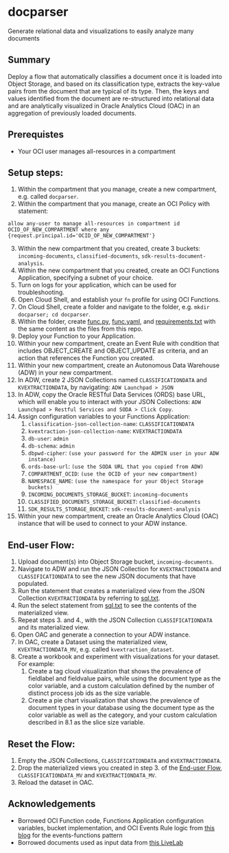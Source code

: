 # docparser
Generate relational data and visualizations to easily analyze many documents

## Summary
Deploy a flow that automatically classifies a document once it is loaded into Object Storage, and based on its classification type, extracts the key-value pairs from the document that are typical of its type. Then, the keys and values identified from the document are re-structured into relational data and are analytically visualized in Oracle Analytics Cloud (OAC) in an aggregation of previously loaded documents.

## Prerequistes
* Your OCI user manages all-resources in a compartment

## Setup steps:
1. Within the compartment that you manage, create a new compartment, e.g. called `docparser`.
2. Within the compartment that you manage, create an OCI Policy with statement:
  ```
  allow any-user to manage all-resources in compartment id OCID_OF_NEW_COMPARTMENT where any {request.principal.id='OCID_OF_NEW_COMPARTMENT'}
  ```
3. Within the new compartment that you created, create 3 buckets: `incoming-documents`, `classified-documents`, `sdk-results-document-analysis`.
4. Within the new compartment that you created, create an OCI Functions Application, specifying a subnet of your choice.
5. Turn on logs for your application, which can be used for troubleshooting.
6. Open Cloud Shell, and establish your `fn` profile for using OCI Functions.
7. On Cloud Shell, create a folder and navigate to the folder, e.g. `mkdir docparser; cd docparser`.
8. Within the folder, create [func.py](./OCI_Function/func.py), [func.yaml](./OCI_Function/func.yaml), and [requirements.txt](./OCI_Function/requirements.txt) with the same content as the files from this repo.
9. Deploy your Function to your Application.
10. Within your new compartment, create an Event Rule with condition that includes OBJECT_CREATE and OBJECT_UPDATE as criteria, and an action that references the Function you created.
11. Within your new compartment, create an Autonomous Data Warehouse (ADW) in your new compartment.
12. In ADW, create 2 JSON Collections named `CLASSIFICATIONDATA` and `KVEXTRACTIONDATA`, by navigating: `ADW Launchpad > JSON`
14. In ADW, copy the Oracle RESTful Data Services (ORDS) base URL, which will enable you to interact with your JSON Collections: `ADW Launchpad > Restful Services and SODA > Click Copy`.
15. Assign configuration variables to your Functions Application:
    1. `classification-json-collection-name`: `CLASSIFICATIONDATA`
    2. `kvextraction-json-collection-name`: `KVEXTRACTIONDATA`
    3. `db-user`: `admin`
    4. `db-schema`: `admin`
    5. `dbpwd-cipher`: `(use your password for the ADMIN user in your ADW instance)`
    6. `ords-base-url`: `(use the SODA URL that you copied from ADW)`
    7. `COMPARTMENT_OCID`: `(use the OCID of your new compartment)`
    8. `NAMESPACE_NAME`: `(use the namespace for your Object Storage buckets)`
    9. `INCOMING_DOCUMENTS_STORAGE_BUCKET`: `incoming-documents`
    10. `CLASSIFIED_DOCUMENTS_STORAGE_BUCKET`: `classified-documents`
    11. `SDK_RESULTS_STORAGE_BUCKET`: `sdk-results-document-analysis`
16. Within your new compartment, create an Oracle Analytics Cloud (OAC) instance that will be used to connect to your ADW instance.

## End-user Flow:
1. Upload document(s) into Object Storage bucket, `incoming-documents`.
2. Navigate to ADW and run the JSON Collection for `KVEXTRACTIONDATA` and `CLASSIFICATIONDATA` to see the new JSON documents that have populated.
3. Run the statement that creates a materialized view from the JSON Collection `KVEXTRACTIONDATA` by referring to [sql.txt](./SQL/sql.txt).
4. Run the select statement from [sql.txt](.SQL/sql.txt) to see the contents of the materialized view.
5. Repeat steps 3. and 4., with the JSON Collection `CLASSIFICATIONDATA` and its materialized view.
6. Open OAC and generate a connection to your ADW instance.
7. In OAC, create a Dataset using the materialized view, `KVEXTRACTIONDATA_MV`, e.g. called `kvextraction_dataset`.
8. Create a workbook and experiment with visualizations for your dataset. For example:
   1. Create a tag cloud visualization that shows the prevalence of fieldlabel and fieldvalue pairs, while using the document type as the color variable, and a custom calculation defined by the number of distinct process job ids as the size variable.
   2. Create a pie chart visualization that shows the prevalence of document types in your database using the document type as the color variable as well as the category, and your custom calculation described in 8.1 as the slice size variable.

## Reset the Flow:
1. Empty the JSON Collections, `CLASSIFICATIONDATA` and `KVEXTRACTIONDATA`.
2. Drop the materialized views you created in step 3. of the [End-user Flow](#end-user-flow), `CLASSIFICATIONDATA_MV` and `KVEXTRACTIONDATA_MV`.
3. Reload the dataset in OAC.

## Acknowledgements
* Borrowed OCI Function code, Functions Application configuration variables, bucket implementation, and OCI Events Rule logic from [this blog](https://www.ateam-oracle.com/post/automated-document-classification-and-key-value-extraction-using-oci-document-understanding-and-oci-data-labeling-service#Label%20Data%20and%20Create%20Custom%20Model) for the events-functions pattern
* Borrowed documents used as input data from [this LiveLab](https://apexapps.oracle.com/pls/apex/r/dbpm/livelabs/run-workshop?p210_wid=3585&p210_wec=&session=113944798144441)
